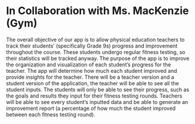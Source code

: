 # In Collaboration with Ms. MacKenzie (Gym)

The overall objective of our app is to allow physical education teachers to track their students’ (specifically Grade 9s) progress and improvement throughout the course. These students undergo regular fitness testing, so their statistics will be tracked anyway. The purpose of the app is to improve the organization and visualization of each student’s progress for the teacher. The app will determine how much each student improved and provide insights for the teacher. There will be a teacher version and a student version of the application, the teacher will be able to see all the student inputs. The students will only be able to see their progress, such as the goals and results they input for their fitness testing rounds. Teachers will be able to see every student’s inputted data and be able to generate an improvement report (a percentage of how much the student improved between each fitness testing round).
